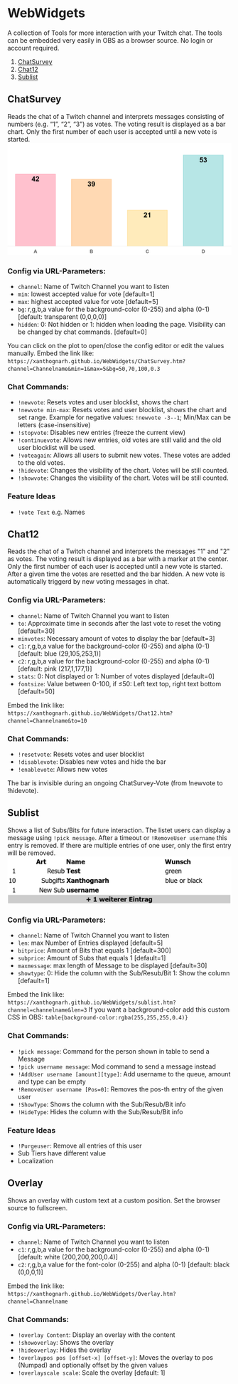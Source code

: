 # WebWidgets
A collection of Tools for more interaction with your Twitch chat. The tools can be embedded very easily in OBS as a browser source. No login or account required.
1. [ChatSurvey](#chatsurvey)
2. [Chat12](#chat12)
3. [Sublist](#sublist)

## ChatSurvey
Reads the chat of a Twitch channel and interprets messages consisting of numbers (e.g. “1”, “2”, “3”) as votes. The voting result is displayed as a bar chart. Only the first number of each user is accepted until a new vote is started. 
![Example Chart for a vote between a,b,c and d.](Examples/Xanthograph.png)

### Config via URL-Parameters:
- `channel`: Name of Twitch Channel you want to listen
- `min`: lowest accepted value for vote [default=1]
- `max`: highest accepted value for vote [default=5]
- `bg`: r,g,b,a value  for the background-color (0-255) and alpha (0-1) [default: transparent (0,0,0,0)]
- `hidden`: 0: Not hidden or 1: hidden when loading the page. Visibility can be changed by chat commands. [default=0]

You can click on the plot to open/close the config editor or edit the values manually. Embed the link like: `https://xanthognarh.github.io/WebWidgets/ChatSurvey.htm?channel=Channelname&min=1&max=5&bg=50,70,100,0.3`


### Chat Commands:
- `!newvote`: Resets votes and user blocklist, shows the chart
- `!newvote min-max`: Resets votes and user blocklist, shows the chart and set range. Example for negative values: `!newvote -3--1`; Min/Max can be letters (case-insensitive)
- `!stopvote`: Disables new entries (freeze the current view)
- `!continuevote`: Allows new entries, old votes are still valid and the old user blocklist will be used. 
- `!voteagain`: Allows all users to submit new votes. These votes are added to the old votes.
- `!hidevote`: Changes the visibility of the chart. Votes will be still counted.
- `!showvote`: Changes the visibility of the chart. Votes will be still counted.

### Feature Ideas
- `!vote Text` e.g. Names

## Chat12
Reads the chat of a Twitch channel and interprets the messages "1" and "2" as votes. The voting result is displayed as a bar with a marker at the center. Only the first number of each user is accepted until a new vote is started. After a given time the votes are resetted and the bar hidden. A new vote is automatically triggerd by new voting messages in chat.

### Config via URL-Parameters:
- `channel`: Name of Twitch Channel you want to listen
- `to`: Approximate time in seconds after the last vote to reset the voting [default=30]
- `minvotes`: Necessary amount of votes to display the bar [default=3]
- `c1`: r,g,b,a value  for the background-color (0-255) and alpha (0-1) [default: blue (29,105,253,1)]
- `c2`: r,g,b,a value  for the background-color (0-255) and alpha (0-1) [default: pink (217,1,177,1)]
- `stats`: 0: Not displayed or 1: Number of votes displayed [default=0]
- `fontsize`: Value between 0-100, if ≤50: Left text top, right text bottom [default=50]

Embed the link like: `https://xanthognarh.github.io/WebWidgets/Chat12.htm?channel=Channelname&to=10`

### Chat Commands:
- `!resetvote`: Resets votes and user blocklist
- `!disablevote`: Disables new votes and hide the bar
- `!enablevote`: Allows new votes

The bar is invisible during an ongoing ChatSurvey-Vote (from !newvote to !hidevote).

## Sublist
Shows a list of Subs/Bits for future interaction. The listet users can display a message using `!pick message`. After a timeout or `!RemoveUser username` this entry is removed. If there are multiple entries of one user, only the first entry will be removed.
![Example table of Subs](Examples/Xanthosub.png)

### Config via URL-Parameters:
- `channel`: Name of Twitch Channel you want to listen
- `len`: max Number of Entries displayed [default=5]
- `bitprice`: Amount of Bits that equals 1 [default=300]
- `subprice`: Amount of Subs that equals 1 [default=1]
- `maxmessage`: max length of Message to be displayed [default=30]
- `showtype`: 0: Hide the column with the Sub/Resub/Bit 1: Show the column [default=1]

Embed the link like: `https://xanthognarh.github.io/WebWidgets/sublist.htm?channel=channelname&len=3` 
If you want a background-color add this custom CSS in OBS: `table{background-color:rgba(255,255,255,0.4)}`
### Chat Commands:
- `!pick message`: Command for the person shown in table to send a Message
- `!pick username message`: Mod command to send a message instead
- `!AddUser username [amount][type]`: Add username to the queue, amount and type can be empty
- `!RemoveUser username [Pos=0]`: Removes the pos-th entry of the given user
- `!ShowType`: Shows the column with the Sub/Resub/Bit info
- `!HideType`: Hides the column with the Sub/Resub/Bit info

### Feature Ideas
- `!Purgeuser`: Remove all entries of this user
- Sub Tiers have different value
- Localization

## Overlay
Shows an overlay with custom text at a custom position. Set the browser source to fullscreen.

### Config via URL-Parameters:
- `channel`: Name of Twitch Channel you want to listen
- `c1`: r,g,b,a value  for the background-color (0-255) and alpha (0-1) [default: white (200,200,200,0.4)]
- `c2`: r,g,b,a value  for the font-color (0-255) and alpha (0-1) [default: black (0,0,0,1)]

Embed the link like: `https://xanthognarh.github.io/WebWidgets/Overlay.htm?channel=Channelname`

### Chat Commands:
- `!overlay Content`: Display an overlay with the content
- `!showoverlay`: Shows the overlay
- `!hideoverlay`: Hides the overlay
- `!overlaypos pos [offset-x] [offset-y]`: Moves the overlay to pos (Numpad) and optionally offset by the given values
- `!overlayscale scale`: Scale the overlay [default: 1]